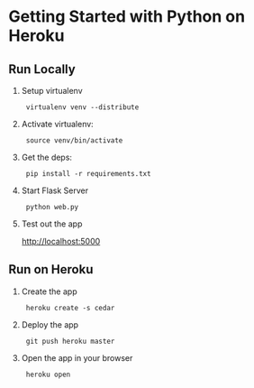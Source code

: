 Getting Started with Python on Heroku
=====================================

Run Locally
-----------

1. Setup virtualenv

        virtualenv venv --distribute

2. Activate virtualenv:

        source venv/bin/activate

3. Get the deps:

        pip install -r requirements.txt

4. Start Flask Server
    
        python web.py

5. Test out the app

    [http://localhost:5000](http://localhost:5000)
    

Run on Heroku
-------------

1. Create the app

        heroku create -s cedar

2. Deploy the app

        git push heroku master

3. Open the app in your browser

        heroku open

